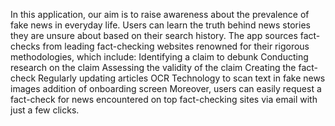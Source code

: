 In this application, our aim is to raise awareness about the prevalence of fake news in everyday life. Users can learn the truth behind news stories they are unsure about based on their search history. The app sources fact-checks from leading fact-checking websites renowned for their rigorous methodologies, which include:
Identifying a claim to debunk
Conducting research on the claim
Assessing the validity of the claim
Creating the fact-check
Regularly updating articles
OCR Technology to scan text in fake news images
addition of onboarding screen 
Moreover, users can easily request a fact-check for news encountered on top fact-checking sites via email with just a few clicks.

